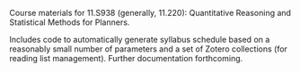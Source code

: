 Course materials for 11.S938 (generally, 11.220): Quantitative Reasoning and Statistical Methods for Planners.

Includes code to automatically generate syllabus schedule based on a reasonably small number of parameters and a set of Zotero collections (for reading list management). Further documentation forthcoming.
